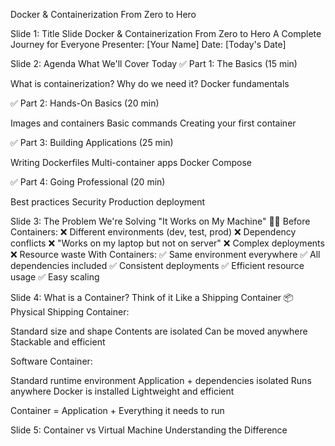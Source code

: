 Docker & Containerization
From Zero to Hero

Slide 1: Title Slide
Docker & Containerization
From Zero to Hero
A Complete Journey for Everyone
Presenter: [Your Name]
Date: [Today's Date]

Slide 2: Agenda
What We'll Cover Today
✅ Part 1: The Basics (15 min)

What is containerization?
Why do we need it?
Docker fundamentals

✅ Part 2: Hands-On Basics (20 min)

Images and containers
Basic commands
Creating your first container

✅ Part 3: Building Applications (25 min)

Writing Dockerfiles
Multi-container apps
Docker Compose

✅ Part 4: Going Professional (20 min)

Best practices
Security
Production deployment


Slide 3: The Problem We're Solving
"It Works on My Machine" 🤷‍♂️
Before Containers:
❌ Different environments (dev, test, prod)
❌ Dependency conflicts
❌ "Works on my laptop but not on server"
❌ Complex deployments
❌ Resource waste
With Containers:
✅ Same environment everywhere
✅ All dependencies included
✅ Consistent deployments
✅ Efficient resource usage
✅ Easy scaling

Slide 4: What is a Container?
Think of it Like a Shipping Container 📦
Physical Shipping Container:

Standard size and shape
Contents are isolated
Can be moved anywhere
Stackable and efficient

Software Container:

Standard runtime environment
Application + dependencies isolated
Runs anywhere Docker is installed
Lightweight and efficient

Container = Application + Everything it needs to run

Slide 5: Container vs Virtual Machine
Understanding the Difference
